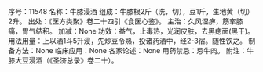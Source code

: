 序号：11548
名称：牛膝浸酒
组成：牛膝根2斤（洗，切），豆1斤，生地黄（切）2升。
出处：《医方类聚》卷二十四引《食医心鉴》。
主治：久风湿痹，筋挛膝痛，胃气结积。
加减：None
功效：益气，止毒热，光润皮肤，去黑痣面(黑干)。
用法用量：上以酒1斗5升浸，先炒豆令熟，投诸药酒中，经2-3宿。随性饮之。
制备方法：None
临床应用：None
各家论述：None
用药禁忌：忌牛肉。
附注：牛膝大豆浸酒（《圣济总录》卷二十）。
